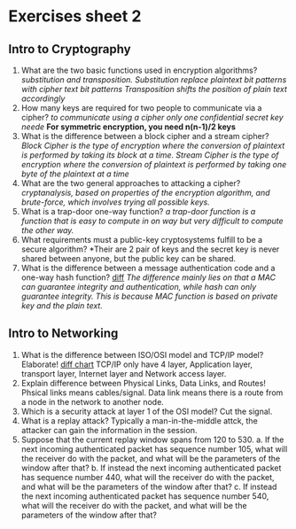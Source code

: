 # Exercises sheet 2

## Intro to Cryptography 

1. What are the two basic functions used in encryption algorithms?
*substitution and transposition. Substitution replace plaintext bit patterns with cipher text bit patterns 
Transposition shifts the position of plain text accordingly*
2. How many keys are required for two people to communicate via a cipher?
*to communicate using a cipher only one confidential secret key neede*
**For symmetric encryption, you need n(n-1)/2 keys**
3. What is the difference between a block cipher and a stream cipher?
*Block Cipher is the type of encryption where the conversion of plaintext is performed by taking its block at a time. Stream Cipher is the type of encryption where the conversion of plaintext is performed by taking one byte of the plaintext at a time*
4. What are the two general approaches to attacking a cipher?
*cryptanalysis, based on properties of the encryption algorithm, and brute-force, which involves trying all possible keys.*
5. What is a trap-door one-way function?
*a trap-door function is a function that is easy to compute in on way but very difficult to compute the other way.*
6. What requirements must a public-key cryptosystems fulfill to be a secure algorithm?
*Their are 2 pair of keys and the secret key is never shared between anyone, but the public key can be shared.
7. What is the difference between a message authentication code and a one-way hash function?
[diff](https://stackoverflow.com/questions/2836100/what-is-the-difference-between-a-hash-and-mac-message-authentication-code)
*The difference mainly lies on that a MAC can guarantee integrity and authentication, while hash can only guarantee integrity. This is because MAC function is based on private key and the plain text.*
## Intro to Networking 

1. What is the difference between ISO/OSI model and TCP/IP model? Elaborate!
[diff chart](https://www.tutorialspoint.com/difference-between-osi-and-tcp-ip-reference-model)
TCP/IP only have 4 layer, Application layer, transport layer, Internet layer and Network access layer.
2. Explain difference between Physical Links, Data Links, and Routes!
Phsical links means cables/signal. 
Data link means there is a route from a node in the network to another node.
3. Which is a security attack at layer 1 of the OSI model?
Cut the signal.
4. What is a replay attack?
Typically a man-in-the-middle attck, the attacker can gain the information in the session.
5. Suppose that the current replay window spans from 120 to 530.
a. If the next incoming authenticated packet has sequence number 105, what will the receiver do with the packet, and what will be the parameters of the window after that?
b. If instead the next incoming authenticated packet has sequence number 440, what will the receiver do with the packet, and what will be the parameters of the window after that?
c. If instead the next incoming authenticated packet has sequence number 540, what will the receiver do with the packet, and what will be the parameters of the window after that?

